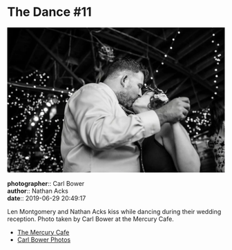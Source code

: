 # The Dance #11

![Len Montgomery and Nathan Acks kiss](assets/2019-06-29-set-4-the-dance-11.webp)

**photographer**:: Carl Bower  
**author**:: Nathan Acks  
**date**:: 2019-06-29 20:49:17

Len Montgomery and Nathan Acks kiss while dancing during their wedding reception. Photo taken by Carl Bower at the Mercury Cafe.

* [The Mercury Cafe](http://mercurycafe.com)
* [Carl Bower Photos](https://carlbowerphotos.com)
